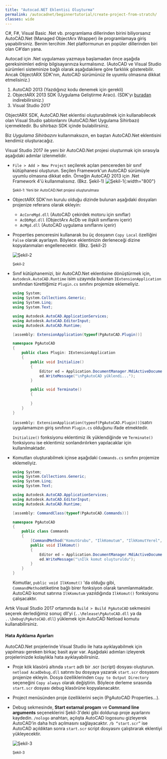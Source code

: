 ```yaml
---
title: "Autocad.NET Eklentisi Oluşturma"
permalink: /autocadnet/beginnertutorial/create-project-from-stratch/
classes: wide
---
```


C#, F#, Visual Basic .Net vb. programlama dillerinden birini biliyorsanız AutoCAD.Net (Managed ObjectArx Wrapper) ile programlamaya giriş yapabilirsiniz. Benim tercihim .Net platformunun en popüler dillerinden biri olan C#’dan yana.

Autocad için .Net uygulaması yazmaya başlamadan önce aşağıda gereksinimleri edinip bilgisayarınıza kurmalısınız. (AutoCAD ve Visual Studio sürümleri sisteminize bağlı olarak aşağıdakilere göre farklılık gösterebilir. Ancak ObjectARX SDK'nın, AutoCAD sürümünüz ile uyumlu olmasına dikkat etmelisiniz.)

1. AutoCAD 2013 (Yazdığınız kodu denemek için gerekli)
2. ObjectARX 2013 SDK (Uygulama Geliştirme Aracı). (SDK'yı [buradan](https://www.autodesk.com/developer-network/platform-technologies/autocad/objectarx) indirebilirsiniz.)
4. Visual Studio 2017

ObjectARX SDK, AutoCAD.Net eklentisi oluşturabilmek için kullanabilecek olan Visual Studio şablonlarını (AutoCAD.Net  Uygulama Sihirbazı) içermektedir. Bu sihirbazı SDK içinde bulabilirsiniz. 

Biz *Uygulama Sihirbazını* kullanmaksızın, en baştan AutoCAD.Net eklentisini kendimiz oluşturacağız. 

Visual Studio 2017 ile yeni bir AutoCAD.Net projesi oluşturmak için sırasıyla aşağıdaki adımlar izlenmelidir.

- `File > Add > New Project` seçilerek açılan pencereden bir sınıf kütüphanesi oluşturun. Seçilen Framework'un AutoCAD sürümüyle uyumlu olmasına dikkat edin. Örneğin AutoCAD 2013 için .Net Framework 4'ü kullanmalısınız. (Bkz. Şekil-1)
	![Şekil-1](https://eykaraduman.github.io/assets/images/add-new-project.png "Şekil-1"){:width="800"}
	
	<sub>Şekil-1: Yeni bir AutoCAD.Net projesi oluşturulması</sub>
	
- ObjectARX SDK'nın kurulu olduğu dizinde bulunan aşağıdaki dosyaları projenize referans olarak ekleyin:
  - `AcCoreMgd.dll` (AutoCAD çekirdek motoru için sınıflar)
  - `AcDbMgd.dll` (ObjectArx AcDb ve ilişkili sınıflarını içerir) 
  - `AcMgd.dll` (AutoCAD uygulama sınıflarını içerir)

- Properties penceresini kullanarak bu üç dosyanın `Copy Local` özelliğini `False` olarak ayarlayın. Böylece eklentinizin derleneceği dizine kopyalanmaları engellenecektir. (Bkz. Şekil-2)

  ![Şekil-2](https://eykaraduman.github.io/assets/images/copy-local-false.png "Şekil-2")
  	

  <sub>Şekil-2</sub>

- Sınıf kütüphanemizi, bir AutoCAD.Net eklentisine dönüştürmek için,  `Autodesk.AutoCAD.Runtime` isim uzayında bulunan `IExtensionApplication` sınıfından türettiğimiz  `Plugin.cs` sınıfını projemize eklemeliyiz.

  ```csharp
  using System;
  using System.Collections.Generic;
  using System.Linq;
  using System.Text;
  
  using Autodesk.AutoCAD.ApplicationServices;
  using Autodesk.AutoCAD.EditorInput;
  using Autodesk.AutoCAD.Runtime;
  
  [assembly: ExtensionApplication(typeof(PgAutoCAD.Plugin))]
  
  namespace PgAutoCAD
  {
      public class Plugin: IExtensionApplication
      {
          public void Initialize()
          {
              Editor ed = Application.DocumentManager.MdiActiveDocument.Editor;
              ed.WriteMessage("\nPgAutoCAD yüklendi...");
          }
  
          public void Terminate()
          {
              
          }
      }
  }
  ```

  `[assembly: ExtensionApplication(typeof(PgAutoCAD.Plugin))]`satırı uygulamamızın giriş sınıfının `Plugin.cs` olduğunu ifade etmektedir.

  `Initialize()` fonksiyonu eklentimiz ilk yüklendiğinde ve `Terminate()` fonksiyonu ise eklentimiz sonlandırılırken yapılacaklar için kullanılmaktadır.

- Komutları oluşturabilmek içinse aşağıdaki `Commands.cs` sınıfını projemize eklemeliyiz.

  ```csharp
  using System;
  using System.Collections.Generic;
  using System.Linq;
  using System.Text;
  
  using Autodesk.AutoCAD.ApplicationServices;
  using Autodesk.AutoCAD.EditorInput;
  using Autodesk.AutoCAD.Runtime;
  
  [assembly: CommandClass(typeof(PgAutoCAD.Commands))]
  
  namespace PgAutoCAD
  {
      public class Commands
      {
          [CommandMethod("KomutGrubu", "IlkKomutum", "IlkKomutYerel", CommandFlags.Modal)]
          public void IlkKomut() 
          {
              Editor ed = Application.DocumentManager.MdiActiveDocument.Editor;
              ed.WriteMessage("\nİlk komut oluşturuldu");
          }
      }
  }
  ```

  Komutlar, `public void IlkKomut()` 'da olduğu gibi, `CommandMethod`etiketine bağlı birer fonksiyon olarak tanımlanmaktadır. AutoCAD komut satırına `IlkKomutum` yazıldığında `IlkKomut()` fonksiyonu çalışacaktır.

Artık Visual Studio 2017 ortamında `Build > Build PgAutoCAD` sekmesini seçerek derlediğimiz sonuç dll’yi (`..\Release\PgAutoCAD.dll` ya da `..\Debug\PgAutoCAD.dll`) yüklemek için AutoCAD Netload komutu kullanabilirsiniz.

#### Hata Ayıklama Ayarları
AutoCAD.Net projelerinde Visual Studio ile hata ayıklayabilmek için yapılması gereken birkaç basit ayar var.
Aşağıdaki adımları izleyerek projelerinizde kolaylıkla hata ayıklayabilirsiniz.

- Proje kök klasörü altında `start` adlı bir .scr (script) dosyası oluşturun. `netload AcadDebug.dll` satırını bu dosyaya yazarak `start.scr` dosyasını projenize ekleyin. Dosya özelliklerinden `Copy to Output Directory` seçeneğini `Copy always` olarak değiştirin. Böylece derleme sırasında `start.scr` dosyası debug klasörüne kopyalanacaktır.
- Project menüsünden proje özelliklerini seçin (PgAutoCAD Properties...).
- Debug sekmesinde, **Start extarnal progam** ve **Command line arguments** seçeneklerini Şekil-3'deki gibi doldurup proje ayarlarını kaydedin. `/nologo` anahtarı, açılışta AutoCAD logosunu gizleyerek AutoCAD’in daha hızlı açılmasını sağlayacaktır. `/b “start.scr”` ise AutoCAD açıldıktan sonra `start.scr` script dosyasını çalıştırarak eklentiyi yükleyecektir.

  ![Şekil-3](https://eykaraduman.github.io/assets/images/debug-properties.png "Şekil-3")
  	

  <sub>Şekil-3</sub>

